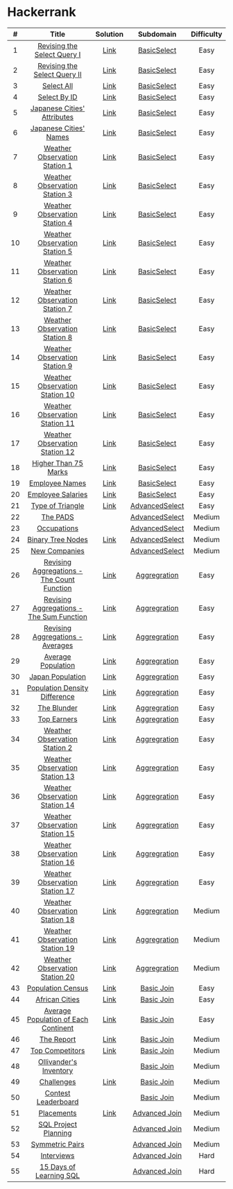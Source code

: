 # Hackerrank

| # | Title | Solution | Subdomain | Difficulty |
|:-:|:-----:|:--------:|:----------:|:----------:|
| 1 | [Revising the Select Query I](https://www.hackerrank.com/challenges/revising-the-select-query/problem?isFullScreen=true) | [Link](https://github.com/goksuturac/Hackerrank/blob/main/BasicSelect/RevisingSelectQuery_I.sql) | [BasicSelect](https://github.com/goksuturac/Hackerrank/blob/main/BasicSelect) | Easy |
| 2 | [Revising the Select Query II](https://www.hackerrank.com/challenges/revising-the-select-query-2/problem)| [Link](https://github.com/goksuturac/Hackerrank/blob/main/BasicSelect/RevisingSelectQuery_II.sql) | [BasicSelect](https://github.com/goksuturac/Hackerrank/blob/main/BasicSelect) | Easy |
| 3 | [Select All](https://www.hackerrank.com/challenges/select-all-sql/problem?isFullScreen=false)| [Link](https://github.com/goksuturac/Hackerrank/blob/main/BasicSelect/SelectAll.sql) | [BasicSelect](https://github.com/goksuturac/Hackerrank/blob/main/BasicSelect) | Easy |
| 4 | [Select By ID](https://www.hackerrank.com/challenges/select-by-id/problem?isFullScreen=false)| [Link](https://github.com/goksuturac/Hackerrank/blob/main/BasicSelect/SelectByID.sql) | [BasicSelect](https://github.com/goksuturac/Hackerrank/blob/main/BasicSelect) | Easy |
| 5 | [Japanese Cities' Attributes](https://www.hackerrank.com/challenges/japanese-cities-attributes/problem?isFullScreen=false)| [Link](https://github.com/goksuturac/Hackerrank/blob/main/BasicSelect/JapaneseCitiesAttributes.sql) | [BasicSelect](https://github.com/goksuturac/Hackerrank/blob/main/BasicSelect) | Easy |
| 6 | [Japanese Cities' Names](https://www.hackerrank.com/challenges/japanese-cities-name/problem?isFullScreen=false)| [Link](https://github.com/goksuturac/Hackerrank/blob/main/BasicSelect/JapaneseCitiesNames.sql) | [BasicSelect](https://github.com/goksuturac/Hackerrank/blob/main/BasicSelect) | Easy |
| 7 | [Weather Observation Station 1](https://www.hackerrank.com/challenges/weather-observation-station-1/problem?isFullScreen=false)| [Link](https://github.com/goksuturac/Hackerrank/blob/main/BasicSelect/WeatherObservationStation_I.sql) | [BasicSelect](https://github.com/goksuturac/Hackerrank/blob/main/BasicSelect) | Easy |
| 8 | [Weather Observation Station 3](https://www.hackerrank.com/challenges/weather-observation-station-3/problem?isFullScreen=false)| [Link](https://github.com/goksuturac/Hackerrank/blob/main/BasicSelect/WeatherObservationStation_III.sql) | [BasicSelect](https://github.com/goksuturac/Hackerrank/blob/main/BasicSelect) | Easy |
| 9 | [Weather Observation Station 4](https://www.hackerrank.com/challenges/weather-observation-station-4/problem?isFullScreen=false)| [Link](https://github.com/goksuturac/Hackerrank/blob/main/BasicSelect/WeatherObservationStation_IV.sql) | [BasicSelect](https://github.com/goksuturac/Hackerrank/blob/main/BasicSelect) | Easy |
| 10 | [Weather Observation Station 5](https://www.hackerrank.com/challenges/weather-observation-station-5/problem?isFullScreen=false)| [Link](https://github.com/goksuturac/Hackerrank/blob/main/BasicSelect/WeatherObservationStation_V.sql) | [BasicSelect](https://github.com/goksuturac/Hackerrank/blob/main/BasicSelect) | Easy |
| 11 | [Weather Observation Station 6](https://www.hackerrank.com/challenges/weather-observation-station-6/problem?isFullScreen=false)| [Link](https://github.com/goksuturac/Hackerrank/blob/main/BasicSelect/WeatherObservationStation_VI.sql) | [BasicSelect](https://github.com/goksuturac/Hackerrank/blob/main/BasicSelect) | Easy |
| 12 | [Weather Observation Station 7](https://www.hackerrank.com/challenges/weather-observation-station-7/problem?isFullScreen=false)| [Link](https://github.com/goksuturac/Hackerrank/blob/main/BasicSelect/WeatherObservationStation_VII.sql) | [BasicSelect](https://github.com/goksuturac/Hackerrank/blob/main/BasicSelect) | Easy |
| 13 | [Weather Observation Station 8](https://www.hackerrank.com/challenges/weather-observation-station-8/problem?isFullScreen=false)| [Link](https://github.com/goksuturac/Hackerrank/blob/main/BasicSelect/WeatherObservationStation_VIII.sql) | [BasicSelect](https://github.com/goksuturac/Hackerrank/blob/main/BasicSelect) | Easy |
| 14 | [Weather Observation Station 9](https://www.hackerrank.com/challenges/weather-observation-station-9/problem?isFullScreen=false)| [Link](https://github.com/goksuturac/Hackerrank/blob/main/BasicSelect/WeatherObservationStation_IX.sql) | [BasicSelect](https://github.com/goksuturac/Hackerrank/blob/main/BasicSelect) | Easy |
| 15 | [Weather Observation Station 10](https://www.hackerrank.com/challenges/weather-observation-station-10/problem?isFullScreen=false)| [Link](https://github.com/goksuturac/Hackerrank/blob/main/BasicSelect/WeatherObservationStation_X.sql) | [BasicSelect](https://github.com/goksuturac/Hackerrank/blob/main/BasicSelect) | Easy |
| 16 | [Weather Observation Station 11](https://www.hackerrank.com/challenges/weather-observation-station-11/problem?isFullScreen=false)| [Link](https://github.com/goksuturac/Hackerrank/blob/main/BasicSelect/WeatherObservationStation_XI.sql) | [BasicSelect](https://github.com/goksuturac/Hackerrank/blob/main/BasicSelect) | Easy |
| 17 | [Weather Observation Station 12](https://www.hackerrank.com/challenges/weather-observation-station-12/problem?isFullScreen=false)| [Link](https://github.com/goksuturac/Hackerrank/blob/main/BasicSelect/WeatherObservationStation_XII.sql) | [BasicSelect](https://github.com/goksuturac/Hackerrank/blob/main/BasicSelect) | Easy |
| 18 | [Higher Than 75 Marks](https://www.hackerrank.com/challenges/more-than-75-marks/problem?isFullScreen=false)| [Link](https://github.com/goksuturac/Hackerrank/blob/main/BasicSelect/HigherThan75Marks.sql) | [BasicSelect](https://github.com/goksuturac/Hackerrank/blob/main/BasicSelect) | Easy |
| 19 | [Employee Names](https://www.hackerrank.com/challenges/name-of-employees/problem?isFullScreen=false)| [Link](https://github.com/goksuturac/Hackerrank/blob/main/BasicSelect/EmployeeNames.sql) | [BasicSelect](https://github.com/goksuturac/Hackerrank/blob/main/BasicSelect) | Easy |
| 20 | [Employee Salaries](https://www.hackerrank.com/challenges/salary-of-employees/problem?isFullScreen=false)| [Link](https://github.com/goksuturac/Hackerrank/blob/main/BasicSelect/EmployeeSalaries.sql) | [BasicSelect](https://github.com/goksuturac/Hackerrank/blob/main/BasicSelect) | Easy |
| 21 | [Type of Triangle](https://www.hackerrank.com/challenges/what-type-of-triangle/problem?isFullScreen=false) | [Link](https://github.com/goksuturac/Hackerrank/blob/main/AdvancedSelect/Type_of_Triangle.sql) | [AdvancedSelect](https://github.com/goksuturac/Hackerrank/tree/main/AdvancedSelect) | Easy |
| 22 | [The PADS](https://www.hackerrank.com/challenges/the-pads/problem?isFullScreen=false) | []() | [AdvancedSelect](https://github.com/goksuturac/Hackerrank/tree/main/AdvancedSelect) | Medium |
| 23 | [Occupations](https://www.hackerrank.com/challenges/occupations/problem?isFullScreen=false) | []() | [AdvancedSelect](https://github.com/goksuturac/Hackerrank/tree/main/AdvancedSelect) | Medium |
| 24 | [Binary Tree Nodes](https://www.hackerrank.com/challenges/binary-search-tree-1/problem?isFullScreen=false) | [Link](https://github.com/goksuturac/HackerRank/blob/main/AdvancedSelect/BinaryTreeNodes.sql) | [AdvancedSelect](https://github.com/goksuturac/Hackerrank/tree/main/AdvancedSelect) | Medium |
| 25 | [New Companies](https://www.hackerrank.com/challenges/the-company/problem?isFullScreen=false) | []() | [AdvancedSelect](https://github.com/goksuturac/Hackerrank/tree/main/AdvancedSelect) | Medium |
| 26 | [Revising Aggregations - The Count Function](https://www.hackerrank.com/challenges/revising-aggregations-the-count-function/problem?isFullScreen=false) | [Link](https://github.com/goksuturac/Hackerrank/blob/main/Aggregation/RevisingAggregationsTheCountFunction.sql) | [Aggregration](https://github.com/goksuturac/Hackerrank/tree/main/Aggregation) | Easy |
| 27 | [Revising Aggregations - The Sum Function](https://www.hackerrank.com/challenges/revising-aggregations-sum/problem?isFullScreen=false) | [Link](https://github.com/goksuturac/Hackerrank/blob/main/Aggregation/RevisingAggregationsTheSumFunction.sql) | [Aggregration](https://github.com/goksuturac/Hackerrank/tree/main/Aggregation) | Easy |
| 28 | [Revising Aggregations - Averages](https://www.hackerrank.com/challenges/revising-aggregations-the-average-function/problem?isFullScreen=false) | [Link](https://github.com/goksuturac/Hackerrank/blob/main/Aggregation/RevisingAggregationsAverages.sql) | [Aggregration](https://github.com/goksuturac/Hackerrank/tree/main/Aggregation) | Easy |
| 29 | [Average Population](https://www.hackerrank.com/challenges/average-population/problem?isFullScreen=false) | [Link](https://github.com/goksuturac/Hackerrank/blob/main/Aggregation/AveragePopulation.sql) | [Aggregration](https://github.com/goksuturac/Hackerrank/tree/main/Aggregation) | Easy |
| 30 | [Japan Population](https://www.hackerrank.com/challenges/japan-population/problem?isFullScreen=false) | [Link](https://github.com/goksuturac/Hackerrank/blob/main/Aggregation/JapanPopulation.sql) | [Aggregration](https://github.com/goksuturac/Hackerrank/tree/main/Aggregation) | Easy |
| 31 | [Population Density Difference](https://www.hackerrank.com/challenges/population-density-difference/problem?isFullScreen=false) | [Link](https://github.com/goksuturac/Hackerrank/blob/main/Aggregation/PopulationDensityDifference.sql) | [Aggregration](https://github.com/goksuturac/Hackerrank/tree/main/Aggregation) | Easy |
| 32 | [The Blunder](https://www.hackerrank.com/challenges/the-blunder/problem?isFullScreen=false) | [Link](https://github.com/goksuturac/Hackerrank/blob/main/Aggregation/TheBlunder.sql) | [Aggregration](https://github.com/goksuturac/Hackerrank/tree/main/Aggregation) | Easy |
| 33 | [Top Earners](https://www.hackerrank.com/challenges/earnings-of-employees/problem?isFullScreen=false) | [Link](https://github.com/goksuturac/Hackerrank/blob/main/Aggregation/TopEarners.sql) | [Aggregration](https://github.com/goksuturac/Hackerrank/tree/main/Aggregation) | Easy |
| 34 | [Weather Observation Station 2](https://www.hackerrank.com/challenges/weather-observation-station-2/problem?isFullScreen=false) | [Link](https://github.com/goksuturac/HackerRank/blob/main/Aggregation/WeatherObservationStationII.sql) | [Aggregration](https://github.com/goksuturac/Hackerrank/tree/main/Aggregation) | Easy |
| 35 | [Weather Observation Station 13](https://www.hackerrank.com/challenges/weather-observation-station-13/problem?isFullScreen=false) | [Link](https://github.com/goksuturac/HackerRank/blob/main/Aggregation/WeatherObservationStationXIII.sql) | [Aggregration](https://github.com/goksuturac/Hackerrank/tree/main/Aggregation) | Easy |
| 36 | [Weather Observation Station 14](https://www.hackerrank.com/challenges/weather-observation-station-14/problem?isFullScreen=false) | [Link](https://github.com/goksuturac/HackerRank/blob/main/Aggregation/WeatherObservationStationXIV.sql) | [Aggregration](https://github.com/goksuturac/Hackerrank/tree/main/Aggregation) | Easy |
| 37 | [Weather Observation Station 15](https://www.hackerrank.com/challenges/weather-observation-station-15/problem?isFullScreen=false) | [Link](https://github.com/goksuturac/HackerRank/blob/main/Aggregation/WeatherObservationStationXV.sql) | [Aggregration](https://github.com/goksuturac/Hackerrank/tree/main/Aggregation) | Easy |
| 38 | [Weather Observation Station 16](https://www.hackerrank.com/challenges/weather-observation-station-16/problem?isFullScreen=false) | [Link](https://github.com/goksuturac/HackerRank/blob/main/Aggregation/WeatherObservationStationXVI.sql) | [Aggregration](https://github.com/goksuturac/Hackerrank/tree/main/Aggregation) | Easy |
| 39 | [Weather Observation Station 17](https://www.hackerrank.com/challenges/weather-observation-station-17/problem?isFullScreen=false) | [Link](https://github.com/goksuturac/HackerRank/blob/main/Aggregation/WeatherObservationStationXVII.sql) | [Aggregration](https://github.com/goksuturac/Hackerrank/tree/main/Aggregation) | Easy |
| 40 | [Weather Observation Station 18](https://www.hackerrank.com/challenges/weather-observation-station-18/problem?isFullScreen=false) | [Link](https://github.com/goksuturac/HackerRank/blob/main/Aggregation/WeatherObservationStationXVIII.sql) | [Aggregration](https://github.com/goksuturac/Hackerrank/tree/main/Aggregation) | Medium |
| 41 | [Weather Observation Station 19](https://www.hackerrank.com/challenges/weather-observation-station-19/problem?isFullScreen=false) | [Link](https://github.com/goksuturac/HackerRank/blob/main/Aggregation/WeatherObservationStationXIX.sql) | [Aggregration](https://github.com/goksuturac/Hackerrank/tree/main/Aggregation) | Medium |
| 42 | [Weather Observation Station 20](https://www.hackerrank.com/challenges/weather-observation-station-20/problem?isFullScreen=false) | [Link](https://github.com/goksuturac/HackerRank/blob/main/Aggregation/WeatherObservationStationXX.sql) | [Aggregration](https://github.com/goksuturac/Hackerrank/tree/main/Aggregation) | Medium |
| 43 | [Population Census](https://www.hackerrank.com/challenges/asian-population/problem?isFullScreen=false) | [Link](https://github.com/goksuturac/HackerRank/blob/main/BasicJoin/PopulationCensus.sql) | [Basic Join](https://github.com/goksuturac/HackerRank/tree/main/BasicJoin) | Easy |
| 44 | [African Cities](https://www.hackerrank.com/challenges/african-cities/problem?isFullScreen=false) | [Link](https://github.com/goksuturac/HackerRank/blob/main/BasicJoin/AfricanCities.sql) | [Basic Join](https://github.com/goksuturac/HackerRank/tree/main/BasicJoin) | Easy |
| 45 | [Average Population of Each Continent](https://www.hackerrank.com/challenges/average-population-of-each-continent/problem?isFullScreen=false) | [Link](https://github.com/goksuturac/HackerRank/blob/main/BasicJoin/AveragePopulation_of_EachContinent.sql) | [Basic Join](https://github.com/goksuturac/HackerRank/tree/main/BasicJoin) | Easy |
| 46 | [The Report](https://www.hackerrank.com/challenges/the-report/problem?isFullScreen=false) | [Link](https://github.com/goksuturac/HackerRank/blob/main/BasicJoin/TheReport.sql) | [Basic Join](https://github.com/goksuturac/HackerRank/tree/main/BasicJoin) | Medium |
| 47 | [Top Competitors](https://www.hackerrank.com/challenges/full-score/problem?isFullScreen=false) | [Link](https://github.com/goksuturac/HackerRank/blob/main/BasicJoin/TopCompetitors.sql) | [Basic Join](https://github.com/goksuturac/HackerRank/tree/main/BasicJoin) | Medium |
| 48 | [Ollivander's Inventory](https://www.hackerrank.com/challenges/harry-potter-and-wands/problem?isFullScreen=false) | []() | [Basic Join](https://github.com/goksuturac/HackerRank/tree/main/BasicJoin) | Medium |
| 49 | [Challenges](https://www.hackerrank.com/challenges/challenges/problem?isFullScreen=false) | [Link](https://github.com/goksuturac/HackerRank/blob/main/BasicJoin/Challenges.sql) | [Basic Join](https://github.com/goksuturac/HackerRank/tree/main/BasicJoin) | Medium |
| 50 | [Contest Leaderboard](https://www.hackerrank.com/challenges/contest-leaderboard/problem?isFullScreen=false) | []() | [Basic Join](https://github.com/goksuturac/HackerRank/tree/main/BasicJoin) | Medium |
| 51 | [Placements](https://www.hackerrank.com/challenges/placements/problem?isFullScreen=false) | [Link](https://github.com/goksuturac/HackerRank/blob/main/AdvancedJoin/Placements.sql) | [Advanced Join](https://github.com/goksuturac/HackerRank/tree/main/AdvancedJoin) | Medium |
| 52 | [SQL Project Planning](https://www.hackerrank.com/challenges/sql-projects/problem?isFullScreen=false) | []() | [Advanced Join](https://github.com/goksuturac/HackerRank/tree/main/AdvancedJoin) | Medium |
| 53 | [Symmetric Pairs](https://www.hackerrank.com/challenges/symmetric-pairs/problem?isFullScreen=false) | []() | [Advanced Join](https://github.com/goksuturac/HackerRank/tree/main/AdvancedJoin) | Medium |
| 54 | [Interviews](https://www.hackerrank.com/challenges/interviews/problem?isFullScreen=false) | []() | [Advanced Join](https://github.com/goksuturac/HackerRank/tree/main/AdvancedJoin) | Hard |
| 55 | [15 Days of Learning SQL](https://www.hackerrank.com/challenges/15-days-of-learning-sql/problem?isFullScreen=false) | []() | [Advanced Join](https://github.com/goksuturac/HackerRank/tree/main/AdvancedJoin) | Hard |






